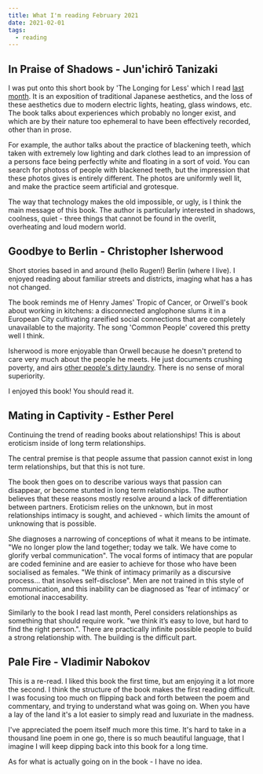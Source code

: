 ```yaml
---
title: What I'm reading February 2021
date: 2021-02-01
tags:
  - reading
---
```


## In Praise of Shadows - Jun'ichirō Tanizaki

I was put onto this short book by 'The Longing for Less' which I read [last
month](link). It is an exposition of traditional Japanese aesthetics, and the
loss of these aesthetics due to modern electric lights, heating, glass windows,
etc. The book talks about experiences which probably no longer exist,
and which are by their nature too ephemeral to have been effectively recorded,
other than in prose.

For example, the author talks about the practice of blackening teeth, which
taken with extremely low lighting and dark clothes lead to an impression of a
persons face being perfectly white and floating in a sort of void. You can
search for photoss of people with blackened teeth, but the impression that these photos gives
is entirely different. The photos are uniformly well lit, and make the practice
seem artificial and grotesque.

The way that technology makes the old impossible, or ugly, is I think the main
message of this book. The author is particularly interested in shadows, coolness,
quiet - three things that cannot be found in the overlit, overheating and
loud modern world.

## Goodbye to Berlin - Christopher Isherwood

Short stories based in and around (hello Rugen!) Berlin (where I
live). I enjoyed reading about familiar streets and districts, imaging what has
a has not changed.

The book reminds me of Henry James' Tropic of Cancer, or Orwell's book about
working in kitchens: a disconnected anglophone slums it in a European City cultivating
rareified social connections that are completely unavailable to the
majority. The song 'Common People' covered this pretty well I think.

Isherwood is more enjoyable than Orwell because he doesn't pretend to care very
much about the people he meets. He just documents crushing poverty, and airs
[other people's dirty laundry](https://en.wikipedia.org/wiki/Jean_Ross#Dislike_of_%22Sally_Bowles%22_and_Cabaret).
There is no sense of moral superiority.

I enjoyed this book! You should read it.


## Mating in Captivity - Esther Perel

Continuing the trend of reading books about relationships! This is about
eroticism inside of long term relationships.

The central premise is that people assume that passion cannot exist in long term relationships, but that this is not ture.

The book then goes on to describe various ways that passion can disappear, or
become stunted in long term relationships. The author believes that these reasons 
mostly resolve around a lack of differentiation between partners. Eroticism relies on the unknown, but
in most relationships intimacy is sought, and achieved - which limits the amount
of unknowing that is possible.

She diagnoses a narrowing of conceptions of what it means to be intimate. 
"We no longer plow the land together; today we talk. We have come to glorify verbal communication".
The vocal forms of intimacy that are popular are coded feminine and are easier to achieve for
those who have been socialised as females. "We think of intimacy primarily as a discursive process... that insolves self-disclose".
Men are not trained in this style of communication, and this inability can be diagnosed as 'fear of intimacy' or
emotional inaccesability. 

Similarly to the book I read last month, Perel considers relationships as 
something that should require work. "we think it’s easy to love, but hard to find the
right person.". There are practically infinite possible people to build a strong
relationship with. The building is the difficult part.

## Pale Fire - Vladimir Nabokov
This is a re-read. I liked this book the first time, but am enjoying it a lot
more the second. I think the structure of the book makes the first reading
difficult. I was focusing too much on flipping back and forth between the poem
and commentary, and trying to understand what was going on. When you have a lay
of the land it's a lot easier to simply read and luxuriate in the madness.

I've appreciated the poem itself much more this time. It's hard to take in a
thousand line poem in one go, there is so much beautiful language, that I
imagine I will keep dipping back into this book for a long time.

As for what is actually going on in the book - I have no idea.
